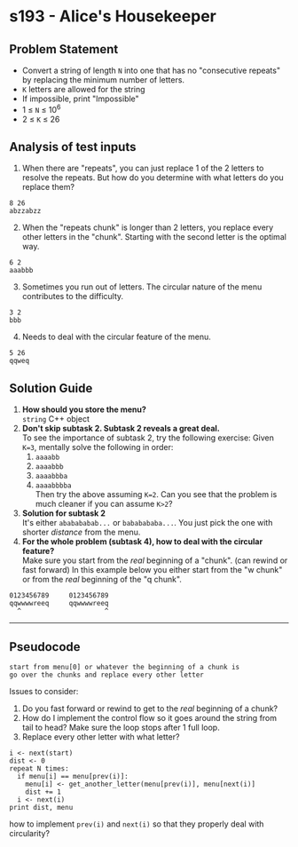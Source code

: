 # s193 - Alice's Housekeeper
## Problem Statement
- Convert a string of length `N` into one that has no "consecutive repeats" by replacing the minimum number of letters.
- `K` letters are allowed for the string
- If impossible, print "Impossible"
- 1 ≤ `N` ≤ 10<sup>6</sup>
- 2 ≤ `K` ≤ 26

## Analysis of test inputs
1. When there are "repeats", you can just replace 1 of the 2 letters to resolve the repeats. But how do you determine with what letters do you replace them?<br>
```
8 26
abzzabzz
```
2. When the "repeats chunk" is longer than 2 letters, you replace every other letters in the "chunk". Starting with the second letter is the optimal way.<br>
```
6 2
aaabbb
```
3. Sometimes you run out of letters. The circular nature of the menu contributes to the difficulty.<br>
```
3 2
bbb
```
4. Needs to deal with the circular feature of the menu.<br>
```
5 26
qqweq
```

## Solution Guide
1. **How should you store the menu?**<br>
`string` C++ object
2. **Don't skip subtask 2. Subtask 2 reveals a great deal.**<br>
To see the importance of subtask 2, try the following exercise:
Given `K=3`, mentally solve the following in order:
    1. `aaaabb`
    2. `aaaabbb`
    3. `aaaabbba`
    4. `aaaabbbba`<br>
Then try the above assuming `K=2`. Can you see that the problem is much cleaner if you can assume `K>2`?
3. **Solution for subtask 2**<br>
It's either `ababababab...` or `bababababa...`. You just pick the one with shorter *distance* from the menu. 
4. **For the whole problem (subtask 4), how to deal with the circular feature?**<br>
Make sure you start from the *real* beginning of a "chunk". (can rewind or fast forward)
In this example below you either start from the "w chunk" or from the *real* beginning of the "q chunk".
```
0123456789     0123456789
qqwwwwreeq     qqwwwwreeq
  ^                     ^
```
---
## Pseudocode
```
start from menu[0] or whatever the beginning of a chunk is
go over the chunks and replace every other letter
```
Issues to consider:
1. Do you fast forward or rewind to get to the *real* beginning of a chunk?
2. How do I implement the control flow so it goes around the string from tail to head? Make sure the loop stops after 1 full loop.
3. Replace every other letter with what letter?
```
i <- next(start)
dist <- 0
repeat N times:
  if menu[i] == menu[prev(i)]:
    menu[i] <- get_another_letter(menu[prev(i)], menu[next(i)]
    dist += 1
  i <- next(i)
print dist, menu
```
how to implement `prev(i)` and `next(i)` so that they properly deal with circularity?
